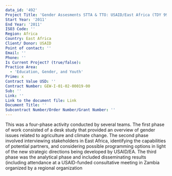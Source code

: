 ```yaml
---
data_id: '492'
Project Title: 'Gender Assesments STTA & TTO: USAID/East Africa (TDY 99)'
Start Year: '2011'
End Year: '2011'
ISO3 Code: ''
Region: Africa
Country: East Africa
Client/ Donor: USAID
Point of contact: ''
Email: ''
Phone: ''
Is Current Project? (true/false): 
Practice Area:
  - 'Education, Gender, and Youth'
Prime: x
Contract Value USD: ''
Contract Number: GEW-I-01-02-00019-00
Sub: ''
Link: ''
Link to the document file: Link
Document Title: ''
Subcontract Number/Order Number/Grant Number: ''
---
```


This was a four-phase activity conducted by several teams. The first phase of work consisted of a desk study that provided an overview of gender issues related to agriculture and climate change. The second phase involved interviewing stakeholders in East Africa, identifying the capabilities of potential partners, and considering possible programming options in light of the new strategic directions being developed by USAID/EA. The third phase was the analytical phase and included disseminating results (including attendance at a USAID-funded consultative meeting in Zambia organized by a regional organization